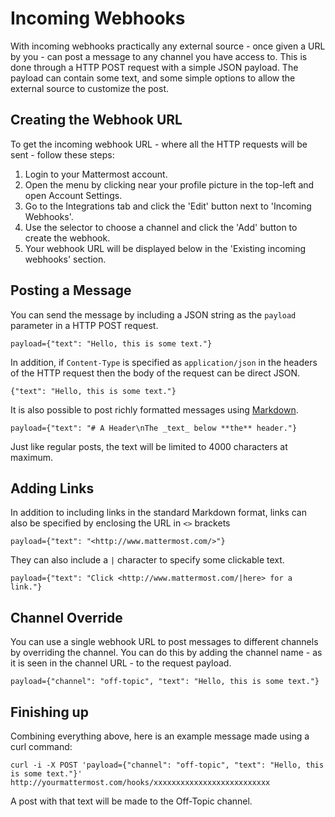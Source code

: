 # Incoming Webhooks

With incoming webhooks practically any external source - once given a URL by you - can post a message to any channel you have access to. This is done through a HTTP POST request with a simple JSON payload. The payload can contain some text, and some simple options to allow the external source to customize the post.

## Creating the Webhook URL

To get the incoming webhook URL - where all the HTTP requests will be sent - follow these steps:

1. Login to your Mattermost account.
2. Open the menu by clicking near your profile picture in the top-left and open Account Settings.
3. Go to the Integrations tab and click the 'Edit' button next to 'Incoming Webhooks'.
4. Use the selector to choose a channel and click the 'Add' button to create the webhook.
5. Your webhook URL will be displayed below in the 'Existing incoming webhooks' section.


## Posting a Message

You can send the message by including a JSON string as the `payload` parameter in a HTTP POST request.
```
payload={"text": "Hello, this is some text."}
```

In addition, if `Content-Type` is specified as `application/json` in the headers of the HTTP request then the body of the request can be direct JSON.
```
{"text": "Hello, this is some text."}
```

It is also possible to post richly formatted messages using [Markdown](../../usage/Markdown.md).
```
payload={"text": "# A Header\nThe _text_ below **the** header."}
```

Just like regular posts, the text will be limited to 4000 characters at maximum.

## Adding Links

In addition to including links in the standard Markdown format, links can also be specified by enclosing the URL in `<>` brackets
```
payload={"text": "<http://www.mattermost.com/>"}
```

They can also include a `|` character to specify some clickable text.
```
payload={"text": "Click <http://www.mattermost.com/|here> for a link."}
```

## Channel Override

You can use a single webhook URL to post messages to different channels by overriding the channel. You can do this by adding the channel name - as it is seen in the channel URL - to the request payload.
```
payload={"channel": "off-topic", "text": "Hello, this is some text."}
```

## Finishing up

Combining everything above, here is an example message made using a curl command:

```
curl -i -X POST 'payload={"channel": "off-topic", "text": "Hello, this is some text."}' http://yourmattermost.com/hooks/xxxxxxxxxxxxxxxxxxxxxxxxxx
```

A post with that text will be made to the Off-Topic channel.
